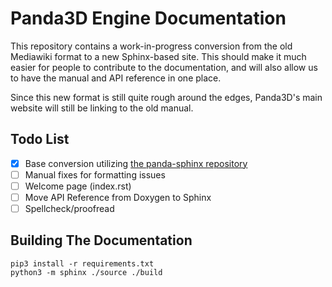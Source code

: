 # Panda3D Engine Documentation

This repository contains a work-in-progress conversion from the old Mediawiki format to a new Sphinx-based site. This should make it much easier for people to contribute to the documentation, and will also allow us to have the manual and API reference in one place.

Since this new format is still quite rough around the edges, Panda3D's main website will still be linking to the old manual.

## Todo List
- [x] Base conversion utilizing [the panda-sphinx repository](https://github.com/Moguri/panda-sphinx)
- [ ] Manual fixes for formatting issues
- [ ] Welcome page (index.rst)
- [ ] Move API Reference from Doxygen to Sphinx
- [ ] Spellcheck/proofread

## Building The Documentation
```
pip3 install -r requirements.txt
python3 -m sphinx ./source ./build
```
